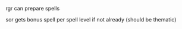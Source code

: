 


rgr can prepare spells

sor gets bonus spell per spell level if not already (should be thematic)

